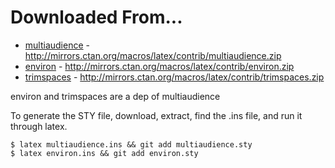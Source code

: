 # Downloaded From...

* [multiaudience](https://ctan.org/tex-archive/macros/latex/contrib/multiaudience) - http://mirrors.ctan.org/macros/latex/contrib/multiaudience.zip
* [environ](https://ctan.org/pkg/environ) - http://mirrors.ctan.org/macros/latex/contrib/environ.zip
* [trimspaces](https://ctan.org/pkg/trimspaces) - http://mirrors.ctan.org/macros/latex/contrib/trimspaces.zip

environ and trimspaces are a dep of multiaudience

To generate the STY file, download, extract, find the .ins file, and run it through latex.

    $ latex multiaudience.ins && git add multiaudience.sty
    $ latex environ.ins && git add environ.sty
